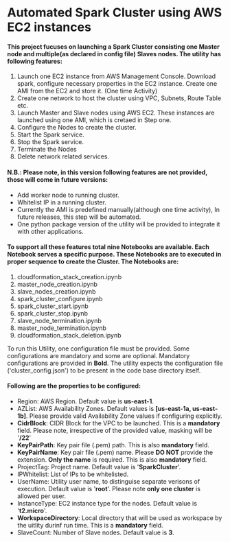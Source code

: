 # Automated Spark Cluster using AWS EC2 instances
#### This project fucuses on launching a Spark Cluster consisting one Master node and multiple(as declared in config file) Slaves nodes. The utility has following features:
1. Launch one EC2 instance from AWS Management Console. Download spark, configure necessary properties in the EC2 instance. Create one AMI from the EC2 and store it. (One time Activity)
2. Create one network to host the cluster using VPC, Subnets, Route Table etc.
3. Launch Master and Slave nodes using AWS EC2. These instances are launched using one AMI, which is cretaed in Step one.
4. Configure the Nodes to create the cluster.
5. Start the Spark service.
6. Stop the Spark service.
7. Terminate the Nodes
8. Delete network related services.

#### N.B.: Please note, in this version following features are not provided, those will come in future versions:
* Add worker node to running cluster.
* Whitelist IP in a running cluster.
* Currently the AMI is predefined manually(although one time activity), In future releases, this step will be automated.
* One python package version of the utility will be provided to integrate it with other applications.

#### To support all these features total nine Notebooks are available. Each Notebook serves a specific purpose. These Notebooks are to executed in proper sequence to create the Cluster. The Notebooks are:
1. cloudformation_stack_creation.ipynb
2. master_node_creation.ipynb
3. slave_nodes_creation.ipynb
4. spark_cluster_configure.ipynb
5. spark_cluster_start.ipynb
6. spark_cluster_stop.ipynb
7. slave_node_termination.ipynb
8. master_node_termination.ipynb
9. cloudformation_stack_deletion.ipynb

To run this Utility, one configuration file must be provided. Some configurations are mandatory and some are optional. Mandatory configurations are provided in __Bold__. The utility expects the configuration file ('cluster_config.json') to be present in the code base directory itself.

#### Following are the properties to be configured:
* Region: AWS Region. Default value is __us-east-1__.
* AZList: AWS Availability Zones. Default values is __[us-east-1a, us-east-1b]__. Please provide valid Availability Zone values if configuring explicitly.
* __CidrBlock__: CIDR Block for the VPC to be launched. This is a __mandatory__ field. Please note, irrespective of the provided value, masking will be '__/22__'
* __KeyPairPath__: Key pair file (.pem) path. This is also __mandatory__ field.
* __KeyPairName__: Key pair file (.pem) name. Please __DO NOT__ provide the extension. __Only the name__ is required. This is also __mandatory__ field.
* ProjectTag: Project name. Default value is '__SparkCluster__'.
* IPWhitelist: List of IPs to be whitelisted.
* UserName: Utility user name, to distinguise separate verisons of execution. Default value is '__root__'. Please note __only one cluster__ is allowed per user.
* InstanceType: EC2 instance type for the nodes. Default value is '__t2.micro__'.
* __WorkspaceDirectory__: Local directory that will be used as workspace by the uitlity durinf run time. This is a __mandatory__ field.
* SlaveCount: Number of Slave nodes. Default value is __3__.